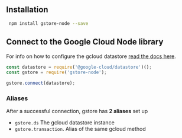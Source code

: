 ## Installation

```sh
 npm install gstore-node --save
```

## Connect to the Google Cloud Node library

For info on how to configure the gcloud datastore [read the docs here](https://googlecloudplatform.github.io/google-cloud-node/#/docs/datastore/master/datastore).

```js
const datastore = require('@google-cloud/datastore')();
const gstore = require('gstore-node');

gstore.connect(datastore);
```

### Aliases

After a successful connection, gstore has **2 aliases** set up

* `gstore.ds` The gcloud datastore instance
* `gstore.transaction`. Alias of the same gcloud method



